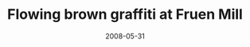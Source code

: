 ---
title: "Flowing brown graffiti at Fruen Mill"
date: 2008-05-31
picture: "/assets/camera-roll/2008/05/2008-05-31-flowing-brown-graffiti-at-fruen-mill/recon-4-069.jpg"
thumbnail: "/assets/camera-roll/2008/05/2008-05-31-flowing-brown-graffiti-at-fruen-mill/recon-4-069-thumbnail.jpg"
type: picture
tags:
  - Recon 4
  - photograph
  - graffiti
  - Artist Unknown
  - urban exploration
  - Fruen Mill
  - Minneapolis
---